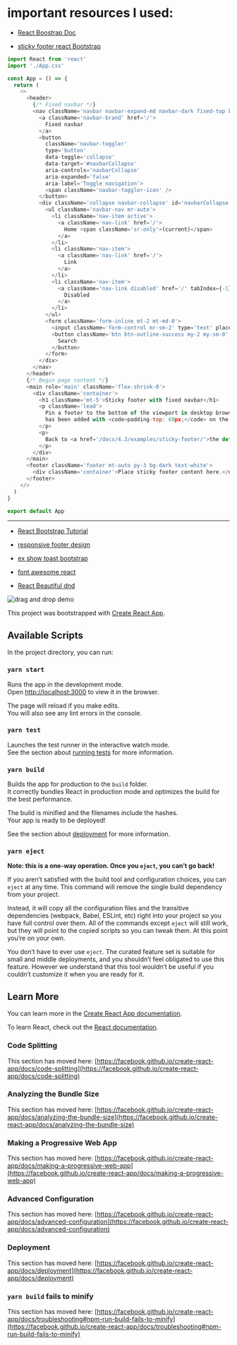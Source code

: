 # important resources I used:

- [React Boostrap Doc](https://react-bootstrap.github.io/getting-started/introduction/)

- [sticky footer react Bootstrap](https://github.com/jmlivingston/react-bootstrap-sticky-footer/blob/master/src/App.js)

```js
import React from 'react'
import './App.css'

const App = () => {
  return (
    <>
      <header>
        {/* Fixed navbar */}
        <nav className='navbar navbar-expand-md navbar-dark fixed-top bg-dark'>
          <a className='navbar-brand' href='/'>
            Fixed navbar
          </a>
          <button
            className='navbar-toggler'
            type='button'
            data-toggle='collapse'
            data-target='#navbarCollapse'
            aria-controls='navbarCollapse'
            aria-expanded='false'
            aria-label='Toggle navigation'>
            <span className='navbar-toggler-icon' />
          </button>
          <div className='collapse navbar-collapse' id='navbarCollapse'>
            <ul className='navbar-nav mr-auto'>
              <li className='nav-item active'>
                <a className='nav-link' href='/'>
                  Home <span className='sr-only'>(current)</span>
                </a>
              </li>
              <li className='nav-item'>
                <a className='nav-link' href='/'>
                  Link
                </a>
              </li>
              <li className='nav-item'>
                <a className='nav-link disabled' href='/' tabIndex={-1} aria-disabled='true'>
                  Disabled
                </a>
              </li>
            </ul>
            <form className='form-inline mt-2 mt-md-0'>
              <input className='form-control mr-sm-2' type='text' placeholder='Search' aria-label='Search' />
              <button className='btn btn-outline-success my-2 my-sm-0' type='submit'>
                Search
              </button>
            </form>
          </div>
        </nav>
      </header>
      {/* Begin page content */}
      <main role='main' className='flex-shrink-0'>
        <div className='container'>
          <h1 className='mt-5'>Sticky footer with fixed navbar</h1>
          <p className='lead'>
            Pin a footer to the bottom of the viewport in desktop browsers with this custom HTML and CSS. A fixed navbar
            has been added with <code>padding-top: 60px;</code> on the <code>main &gt; .container</code>.
          </p>
          <p>
            Back to <a href='/docs/4.3/examples/sticky-footer/'>the default sticky footer</a> minus the navbar.
          </p>
        </div>
      </main>
      <footer className='footer mt-auto py-3 bg-dark text-white'>
        <div className='container'>Place sticky footer content here.</div>
      </footer>
    </>
  )
}

export default App
```

<hr/>

- [React Bootstrap Tutorial](https://www.youtube.com/watch?v=8pKjULHzs0s)

- [responsive footer design](https://codepen.io/heggy231/pen/JjNRbXo)

- [ex show toast bootstrap](https://codesandbox.io/s/youthful-wiles-ksyv4?file=/src/App.js:366-435)

- [font awesome react](https://fontawesome.com/v5.15/how-to-use/on-the-web/using-with/react)

- [React Beautiful dnd](https://github.com/atlassian/react-beautiful-dnd)

![drag and drop demo](https://user-images.githubusercontent.com/2182637/53614150-efbed780-3c2c-11e9-9204-a5d2e746faca.gif)

This project was bootstrapped with [Create React App](https://github.com/facebook/create-react-app).

## Available Scripts

In the project directory, you can run:

### `yarn start`

Runs the app in the development mode.\
Open [http://localhost:3000](http://localhost:3000) to view it in the browser.

The page will reload if you make edits.\
You will also see any lint errors in the console.

### `yarn test`

Launches the test runner in the interactive watch mode.\
See the section about [running tests](https://facebook.github.io/create-react-app/docs/running-tests) for more information.

### `yarn build`

Builds the app for production to the `build` folder.\
It correctly bundles React in production mode and optimizes the build for the best performance.

The build is minified and the filenames include the hashes.\
Your app is ready to be deployed!

See the section about [deployment](https://facebook.github.io/create-react-app/docs/deployment) for more information.

### `yarn eject`

**Note: this is a one-way operation. Once you `eject`, you can’t go back!**

If you aren’t satisfied with the build tool and configuration choices, you can `eject` at any time. This command will remove the single build dependency from your project.

Instead, it will copy all the configuration files and the transitive dependencies (webpack, Babel, ESLint, etc) right into your project so you have full control over them. All of the commands except `eject` will still work, but they will point to the copied scripts so you can tweak them. At this point you’re on your own.

You don’t have to ever use `eject`. The curated feature set is suitable for small and middle deployments, and you shouldn’t feel obligated to use this feature. However we understand that this tool wouldn’t be useful if you couldn’t customize it when you are ready for it.

## Learn More

You can learn more in the [Create React App documentation](https://facebook.github.io/create-react-app/docs/getting-started).

To learn React, check out the [React documentation](https://reactjs.org/).

### Code Splitting

This section has moved here: [https://facebook.github.io/create-react-app/docs/code-splitting](https://facebook.github.io/create-react-app/docs/code-splitting)

### Analyzing the Bundle Size

This section has moved here: [https://facebook.github.io/create-react-app/docs/analyzing-the-bundle-size](https://facebook.github.io/create-react-app/docs/analyzing-the-bundle-size)

### Making a Progressive Web App

This section has moved here: [https://facebook.github.io/create-react-app/docs/making-a-progressive-web-app](https://facebook.github.io/create-react-app/docs/making-a-progressive-web-app)

### Advanced Configuration

This section has moved here: [https://facebook.github.io/create-react-app/docs/advanced-configuration](https://facebook.github.io/create-react-app/docs/advanced-configuration)

### Deployment

This section has moved here: [https://facebook.github.io/create-react-app/docs/deployment](https://facebook.github.io/create-react-app/docs/deployment)

### `yarn build` fails to minify

This section has moved here: [https://facebook.github.io/create-react-app/docs/troubleshooting#npm-run-build-fails-to-minify](https://facebook.github.io/create-react-app/docs/troubleshooting#npm-run-build-fails-to-minify)
